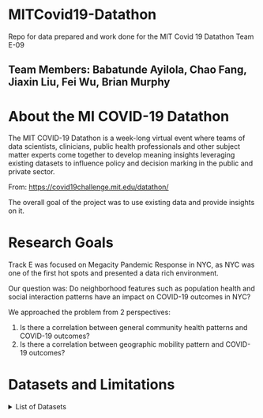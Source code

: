 # MITCovid19-Datathon
Repo for data prepared and work done for the MIT Covid 19 Datathon Team E-09
## Team Members: Babatunde Ayilola, Chao Fang, Jiaxin Liu, Fei Wu, Brian Murphy
# About the MI COVID-19 Datathon

  The MIT COVID-19 Datathon is a week-long virtual event where teams of data scientists, clinicians, public health professionals and other subject matter experts come together to develop meaning insights leveraging existing datasets to influence policy and decision marking in the public and private sector. 
  
   From: https://covid19challenge.mit.edu/datathon/

   The overall goal of the project was to use existing data and provide insights on it. 
# Research Goals

   Track E was focused on Megacity Pandemic Response in NYC, as NYC was one of the first hot spots and presented a data rich environment.

   Our question was: Do neighborhood features such as population health and social interaction patterns have an impact on COVID-19 outcomes in NYC?
   
   We approached the problem from 2 perspectives:
   
   1. Is there a correlation between general community health patterns and COVID-19 outcomes?
   2. Is there a correlation between geographic mobility pattern and COVID-19 outcomes?
   
# Datasets and Limitations
<details>
  <summary> List of Datasets</summary> 
## NYC DOHMH Coronavirus (COVID-19) data
**Pros**:Has #Positives, #Deaths, and geography resources  
**Limits**: Uses ModZCTA, and only in #tested  

## NYC Community Health Survey Data
**Pros**: Comprehensive data on resident’s health  
**Limits**: Neighborhood data requires email, data requires cleaning, and geo-analysis ready data sets are old.  

## MTA Investor Information
**Pros**: Contains information on MTA ridership decline  
**Limits**: Data in PDF, inconsistent reporting

## MTA Turnstiles Data
**Pros**: Shows traffic by location at regular intervals  
**Limits**: Requires cleaning before use  

## NYC DOHMH Coronavirus (COVID-19) data
**Pros**:Has #Positives, #Deaths, and geography resources  
**Limits**: Uses ModZCTA  
</details>
